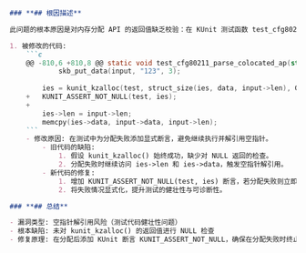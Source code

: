 ```markdown
### **## 根因描述**

此问题的根本原因是对内存分配 API 的返回值缺乏校验：在 KUnit 测试函数 test_cfg80211_parse_colocated_ap() 中，使用 kunit_kzalloc() 为 ies 分配内存，但未检查其是否返回 NULL。若在内存紧张等情况下分配失败，随后对 ies 的解引用（设置 ies->len、memcpy 到 ies->data）将导致空指针解引用崩溃。

1. 被修改的代码:
    ```c
    @@ -810,6 +810,8 @@ static void test_cfg80211_parse_colocated_ap(struct kunit *test)
     		skb_put_data(input, "123", 3);
     
     	ies = kunit_kzalloc(test, struct_size(ies, data, input->len), GFP_KERNEL);
    +	KUNIT_ASSERT_NOT_NULL(test, ies);
    +
     	ies->len = input->len;
     	memcpy(ies->data, input->data, input->len);
    ```
    - 修改原因: 在测试中为分配失败添加显式断言，避免继续执行并解引用空指针。
        - 旧代码的缺陷:
            1. 假设 kunit_kzalloc() 始终成功，缺少对 NULL 返回的检查。
            2. 分配失败时继续访问 ies->len 和 ies->data，触发空指针解引用。
        - 新代码的修复:
            1. 增加 KUNIT_ASSERT_NOT_NULL(test, ies) 断言，若分配失败则立即中止测试用例，避免后续解引用。
            2. 将失败情况显式化，提升测试的健壮性与可诊断性。

### **## 总结**

- 漏洞类型: 空指针解引用风险（测试代码健壮性问题）
- 根本缺陷: 未对 kunit_kzalloc() 的返回值进行 NULL 检查
- 修复原理: 在分配后添加 KUnit 断言 KUNIT_ASSERT_NOT_NULL，确保在分配失败时终止测试并避免解引用 NULL
```